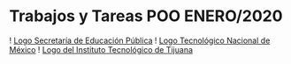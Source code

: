 # Trabajos y Tareas POO ENERO/2020
! [Logo Secretaría de Educación Pública](https://github.com/FranFig1310/FigueroaWorksOOP/blob/master/Portada%20IMG/Secretaria-de-Educacion2019.png "Logo 1") ! [Logo Tecnológico Nacional de México](https://github.com/FranFig1310/FigueroaWorksOOP/blob/master/Portada%20IMG/Logo-TecNM-2017.png "Logo 2") ! [Logo del Instituto Tecnológico de Tijuana](https://github.com/FranFig1310/FigueroaWorksOOP/blob/master/Portada%20IMG/ITT%20Logo.png "Logo 3")



